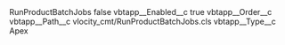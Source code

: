 <?xml version="1.0" encoding="UTF-8"?>
<CustomMetadata xmlns="http://soap.sforce.com/2006/04/metadata" xmlns:xsi="http://www.w3.org/2001/XMLSchema-instance" xmlns:xsd="http://www.w3.org/2001/XMLSchema">
    <label>RunProductBatchJobs</label>
    <protected>false</protected>
    <values>
        <field>vbtapp__Enabled__c</field>
        <value xsi:type="xsd:boolean">true</value>
    </values>
    <values>
        <field>vbtapp__Order__c</field>
        <value xsi:nil="true"/>
    </values>
    <values>
        <field>vbtapp__Path__c</field>
        <value xsi:type="xsd:string">vlocity_cmt/RunProductBatchJobs.cls</value>
    </values>
    <values>
        <field>vbtapp__Type__c</field>
        <value xsi:type="xsd:string">Apex</value>
    </values>
</CustomMetadata>
